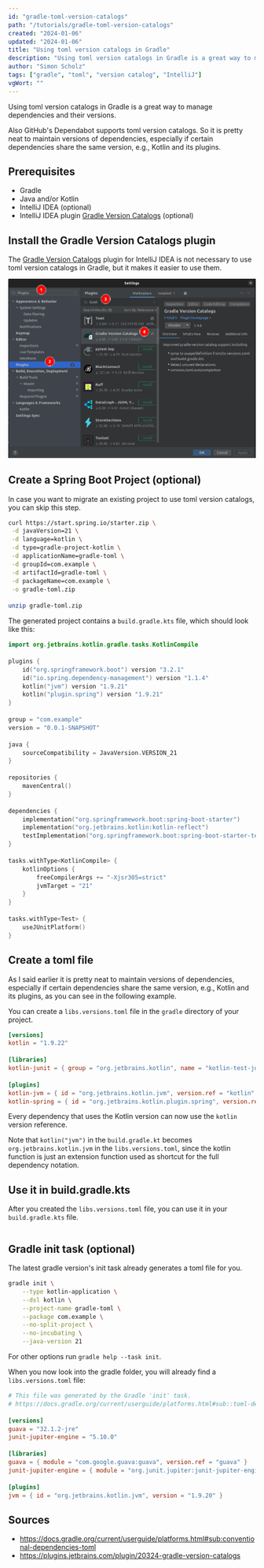 ```yaml
---
id: "gradle-toml-version-catalogs"
path: "/tutorials/gradle-toml-version-catalogs"
created: "2024-01-06"
updated: "2024-01-06"
title: "Using toml version catalogs in Gradle"
description: "Using toml version catalogs in Gradle is a great way to manage dependencies and their versions."
author: "Simon Scholz"
tags: ["gradle", "toml", "version catalog", "IntelliJ"]
vgWort: ""
---
```


Using toml version catalogs in Gradle is a great way to manage dependencies and their versions.

Also GitHub's Dependabot supports toml version catalogs. So it is pretty neat to maintain versions of dependencies, especially if certain dependencies share the same version, e.g., Kotlin and its plugins.

## Prerequisites

- Gradle
- Java and/or Kotlin
- IntelliJ IDEA (optional)
- IntelliJ IDEA plugin [Gradle Version Catalogs](https://plugins.jetbrains.com/plugin/20324-gradle-version-catalogs) (optional)

## Install the Gradle Version Catalogs plugin

The [Gradle Version Catalogs](https://plugins.jetbrains.com/plugin/20324-gradle-version-catalogs) plugin for IntelliJ IDEA is not necessary to use toml version catalogs in Gradle, but it makes it easier to use them.

![Gradle Version Catalogs plugin](./gradle-version-catalogs-plugin.png)

## Create a Spring Boot Project (optional)

In case you want to migrate an existing project to use toml version catalogs, you can skip this step.

```bash
curl https://start.spring.io/starter.zip \
 -d javaVersion=21 \
 -d language=kotlin \
 -d type=gradle-project-kotlin \
 -d applicationName=gradle-toml \
 -d groupId=com.example \
 -d artifactId=gradle-toml \
 -d packageName=com.example \
 -o gradle-toml.zip

unzip gradle-toml.zip
```

The generated project contains a `build.gradle.kts` file, which should look like this:

```kotlin [build.gradle.kts]
import org.jetbrains.kotlin.gradle.tasks.KotlinCompile

plugins {
	id("org.springframework.boot") version "3.2.1"
	id("io.spring.dependency-management") version "1.1.4"
	kotlin("jvm") version "1.9.21"
	kotlin("plugin.spring") version "1.9.21"
}

group = "com.example"
version = "0.0.1-SNAPSHOT"

java {
	sourceCompatibility = JavaVersion.VERSION_21
}

repositories {
	mavenCentral()
}

dependencies {
	implementation("org.springframework.boot:spring-boot-starter")
	implementation("org.jetbrains.kotlin:kotlin-reflect")
	testImplementation("org.springframework.boot:spring-boot-starter-test")
}

tasks.withType<KotlinCompile> {
	kotlinOptions {
		freeCompilerArgs += "-Xjsr305=strict"
		jvmTarget = "21"
	}
}

tasks.withType<Test> {
	useJUnitPlatform()
}
```

## Create a toml file

As I said earlier it is pretty neat to maintain versions of dependencies, especially if certain dependencies share the same version, e.g., Kotlin and its plugins, as you can see in the following example.

You can create a `libs.versions.toml` file in the `gradle` directory of your project.

```toml [libs.versions.toml]
[versions]
kotlin = "1.9.22"

[libraries]
kotlin-junit = { group = "org.jetbrains.kotlin", name = "kotlin-test-junit5", version.ref = "kotlin" }

[plugins]
kotlin-jvm = { id = "org.jetbrains.kotlin.jvm", version.ref = "kotlin" }
kotlin-spring = { id = "org.jetbrains.kotlin.plugin.spring", version.ref = "kotlin" }
```

Every dependency that uses the Kotlin version can now use the `kotlin` version reference.

Note that `kotlin("jvm")` in the `build.gradle.kt` becomes `org.jetbrains.kotlin.jvm` in the `libs.versions.toml`, since the kotlin function is just an extension function used as shortcut for the full dependency notation.

## Use it in build.gradle.kts

After you created the `libs.versions.toml` file, you can use it in your `build.gradle.kts` file.

```kotlin [build.gradle.kts]

```

## Gradle init task (optional)

The latest gradle version's init task already generates a toml file for you.

```bash
gradle init \
    --type kotlin-application \
    --dsl kotlin \
    --project-name gradle-toml \
    --package com.example \
    --no-split-project \
    --no-incubating \
    --java-version 21
```

For other options run `gradle help --task init`.

When you now look into the gradle folder, you will already find a `libs.versions.toml` file:

```toml [libs.versions.toml]
# This file was generated by the Gradle 'init' task.
# https://docs.gradle.org/current/userguide/platforms.html#sub::toml-dependencies-format

[versions]
guava = "32.1.2-jre"
junit-jupiter-engine = "5.10.0"

[libraries]
guava = { module = "com.google.guava:guava", version.ref = "guava" }
junit-jupiter-engine = { module = "org.junit.jupiter:junit-jupiter-engine", version.ref = "junit-jupiter-engine" }

[plugins]
jvm = { id = "org.jetbrains.kotlin.jvm", version = "1.9.20" }
```

## Sources

- https://docs.gradle.org/current/userguide/platforms.html#sub:conventional-dependencies-toml
- https://plugins.jetbrains.com/plugin/20324-gradle-version-catalogs
